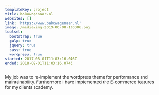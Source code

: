 ```yaml
---
templateKey: project
title: bakxwagenaar.nl
websites: []
link: 'https://www.bakxwagenaar.nl'
image: /media/img-2019-08-08-130306.png
toolset:
  bootstrap: true
  gulp: true
  jquery: true
  sass: true
  wordpress: true
started: 2017-08-01T11:03:16.046Z
ended: 2018-09-01T11:03:16.074Z
---
```

My job was to re-implement the wordpress theme for performance and maintainability. Furthermore I have implemented the E-commerce features for my clients academy.
